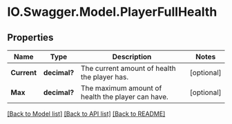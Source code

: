 # IO.Swagger.Model.PlayerFullHealth
## Properties

Name | Type | Description | Notes
------------ | ------------- | ------------- | -------------
**Current** | **decimal?** | The current amount of health the player has. | [optional] 
**Max** | **decimal?** | The maximum amount of health the player can have. | [optional] 

[[Back to Model list]](../README.md#documentation-for-models) [[Back to API list]](../README.md#documentation-for-api-endpoints) [[Back to README]](../README.md)

